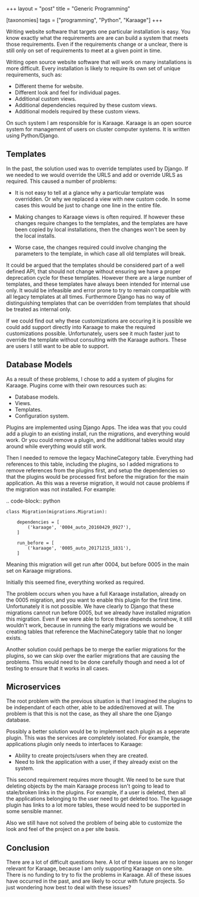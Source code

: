 +++
layout = "post"
title = "Generic Programming"

[taxonomies]
tags = ["programming", "Python", "Karaage"]
+++

Writing website software that targets one particular installation is easy. You
know exactly what the requirements are are can build a system that meets those
requirements. Even if the requirements change or a unclear, there is still only
on set of requirements to meet at a given point in time.

Writing open source website software that will work on many installations is
more difficult. Every installation is likely to require its own set of unique
requirements, such as:

- Different theme for website.
- Different look and feel for individual pages.
- Additional custom views.
- Additional dependencies required by these custom views.
- Additional models required by these custom views.

On such system I am responsible for is Karaage. Karaage is an open source
system for management of users on cluster computer systems. It is written
using Python/Django.

## Templates

In the past, the solution used was to override templates used by Django. If we
needed to we would override the URLS and add or override URLS as required. This
caused a number of problems:

- It is not easy to tell at a glance why a particular template was overridden.
  Or why we replaced a view with new custom code. In some cases this would be
  just to change one line in the entire file.

- Making changes to Karaage views is often required. If however these changes
  require changes to the templates, and the templates are have been copied by
  local installations, then the changes won't be seen by the local installs.

- Worse case, the changes required could involve changing the parameters to the
  template, in which case all old templates will break.

It could be argued that the templates should be considered part of a well
defined API, that should not change without ensuring we have a proper
deprecation cycle for these templates. However there are a large number of
templates, and these templates have always been intended for internal use only.
It would be infeasible and error prone to try to remain compatible with all
legacy templates at all times. Furthermore Django has no way of distinguishing
templates that can be overridden from templates that should be treated as
internal only.

If we could find out why these customizations are occuring it is possible we
could add support directly into Karaage to make the required customizations
possible. Unfortunately, users see it much faster just to override the template
without consulting with the Karaage authors. These are users I still want to be
able to support.

## Database Models

As a result of these problems, I chose to add a system of plugins for Karaage.
Plugins come with their own resources such as:

- Database models.
- Views.
- Templates.
- Configuration system.

Plugins are implemented using Django Apps. The idea was that you could add a
plugin to an existing install, run the migrations, and everything would work.
Or you could remove a plugin, and the additional tables would stay around while
everything would still work.

Then I needed to remove the legacy MachineCategory table. Everything had
references to this table, including the plugins, so I added migrations to
remove references from the plugins first, and setup the dependencies so that
the plugins would be processed first before the migration for the main
application. As this was a reverse migration, it would not cause problems if
the migration was not installed. For example:

.. code-block:: python

    class Migration(migrations.Migration):

        dependencies = [
            ('karaage', '0004_auto_20160429_0927'),
        ]

        run_before = [
            ('karaage', '0005_auto_20171215_1831'),
        ]

Meaning this migration will get run after 0004, but before 0005 in the
main set on Karaage migrations.

Initially this seemed fine, everything worked as required.

The problem occurs when you have a full Karaage installation, already on the
0005 migration, and you want to enable this plugin for the first time.
Unfortunately it is not possible. We have clearly to Django that these
migrations cannot run before 0005, but we already have installed migration this
migration. Even if we were able to force these depends somehow, it still
wouldn't work, because in running the early migrations we would be creating
tables that reference the MachineCategory table that no longer exists.

Another solution could perhaps be to merge the earlier migrations for the
plugins, so we can skip over the earlier migrations that are causing the
problems. This would need to be done carefully though and need a lot of testing
to ensure that it works in all cases.

## Microservices

The root problem with the previous situation is that I imagined the plugins to
be independant of each other, able to be added/removed at will. The problem is
that this is not the case, as they all share the one Django database.

Possibly a better solution would be to implement each plugin as a seperate
plugin. This was the services are completely isolated. For example, the applications
plugin only needs to interfaces to Karaage:

- Ability to create projects/users when they are created.
- Need to link the application with a user, if they already exist on the
  system.

This second requirement requires more thought. We need to be sure that deleting
objects by the main Karaage process isn't going to lead to stale/broken links
in the plugins. For example, if a user is deleted, then all the applications
belonging to the user need to get deleted too. The kgusage plugin has links to
a lot more tables, these would need to be supported in some sensible manner.

Also we still have not solved the problem of being able to customize the look
and feel of the project on a per site basis.

## Conclusion

There are a lot of difficult questions here. A lot of these issues are no
longer relevant for Karaage, because I am only supporting Karaage on one site.
There is no funding to try to fix the problems in Karaage. All of these issues
have occurred in the past, and are likely to occur with future projects. So
just wondering how best to deal with these issues?
